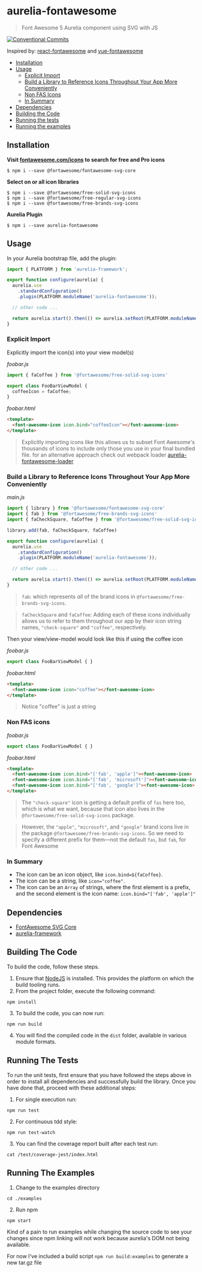 # aurelia-fontawesome
> Font Awesome 5 Aurelia component using SVG with JS

[![Conventional Commits](https://img.shields.io/badge/Conventional%20Commits-1.0.0-yellow.svg)](https://conventionalcommits.org)

Inspired by:
  [react-fontawesome](https://github.com/FortAwesome/react-fontawesome) and
  [vue-fontawesome](https://github.com/FortAwesome/vue-fontawesome)


- [Installation](#installation)
- [Usage](#usage)
  * [Explicit Import](#explicit-import)
  * [Build a Library to Reference Icons Throughout Your App More Conveniently](#build-a-library-to-reference-icons-throughout-your-app-more-conveniently)
  * [Non FAS Icons](#non-fas-icons)
  * [In Summary](#in-summary)
- [Dependencies](#dependencies)
- [Building the Code](#building-the-code)
- [Running the tests](#running-the-tests)
- [Running the examples](#running-the-examples)

## Installation

**Visit [fontawesome.com/icons](https://fontawesome.com/icons) to search for free and Pro icons**
```
$ npm i --save @fortawesome/fontawesome-svg-core
```

**Select on or all icon libraries**
```
$ npm i --save @fortawesome/free-solid-svg-icons
$ npm i --save @fortawesome/free-regular-svg-icons
$ npm i --save @fortawesome/free-brands-svg-icons
```

**Aurelia Plugin**
```
$ npm i --save aurelia-fontawesome
```

## Usage

In your Aurelia bootstrap file, add the plugin:

```javascript
import { PLATFORM } from 'aurelia-framework';

export function configure(aurelia) {
  aurelia.use
    .standardConfiguration()
    .plugin(PLATFORM.moduleName('aurelia-fontawesome'));

  // other code ...

  return aurelia.start().then(() => aurelia.setRoot(PLATFORM.moduleName('app')));
}
```

### Explicit Import
Explicitly import the icon(s) into your view model(s)

_foobar.js_
```javascript
import { faCoffee } from '@fortawesome/free-solid-svg-icons'

export class FooBarViewModel {
  coffeeIcon = faCoffee;
}
```

_foobar.html_
```html
<template>
  <font-awesome-icon icon.bind="coffeeIcon"></font-awesome-icon>
</template>
```

> Explicitly importing icons like this allows us to subset Font Awesome's
> thousands of icons to include only those you use in your final bundled file.
> for an alternative approach check out webpack loader [aurelia-fontawesome-loader](https://github.com/rmja/aurelia-fontawesome-loader)

### Build a Library to Reference Icons Throughout Your App More Conveniently
_main.js_
```javascript
import { library } from '@fortawesome/fontawesome-svg-core'
import { fab } from '@fortawesome/free-brands-svg-icons'
import { faCheckSquare, faCoffee } from '@fortawesome/free-solid-svg-icons'

library.add(fab, faCheckSquare, faCoffee)

export function configure(aurelia) {
  aurelia.use
    .standardConfiguration()
    .plugin(PLATFORM.moduleName('aurelia-fontawesome'));

  // other code ...

  return aurelia.start().then(() => aurelia.setRoot(PLATFORM.moduleName('app')));
}
```

> `fab`: which represents _all_ of the brand icons in `@fortawesome/free-brands-svg-icons`.

> `faCheckSquare` and `faCoffee`: Adding each of these icons individually
>  allows us to refer to them throughout our app by their icon string names,
>  `"check-square"` and `"coffee"`, respectively.

Then your view/view-model would look like this if using the coffee icon

_foobar.js_
```javascript
export class FooBarViewModel { }
```

_foobar.html_
```html
<template>
  <font-awesome-icon icon="coffee"></font-awesome-icon>
</template>
```
> Notice "coffee" is just a string


### Non FAS icons
_foobar.js_
```javascript
export class FooBarViewModel { }
```

_foobar.html_
```html
<template>
  <font-awesome-icon icon.bind="['fab', 'apple']"><font-awesome-icon>
  <font-awesome-icon icon.bind="['fab', 'microsoft']"><font-awesome-icon>
  <font-awesome-icon icon.bind="['fab', 'google']"><font-awesome-icon>
</template>
```
> The `"check-square"` icon is getting a default prefix of `fas` here too, which
> is what we want, because that icon also lives in the
> `@fortawesome/free-solid-svg-icons` package.

> However, the `"apple"`, `"microsoft"`, and `"google"` brand icons live in the
> package `@fortawesome/free-brands-svg-icons`. So we need to specify a
> different prefix for them—not the default `fas`, but `fab`, for Font Awesome


### In Summary
- The icon can be an icon object, like `icon.bind=${faCoffee}`.
- The icon can be a string, like `icon="coffee"`.
- The icon can be an `Array` of strings, where the first element is a prefix,
  and the second element is the icon name: `icon.bind="['fab', 'apple']"`

## Dependencies

* [FontAwesome SVG Core](https://www.npmjs.com/package/@fortawesome/fontawesome-svg-core)
* [aurelia-framework](https://github.com/aurelia/framework)

## Building The Code

To build the code, follow these steps.

1. Ensure that [NodeJS](http://nodejs.org/) is installed. This provides the platform on which the build tooling runs.
2. From the project folder, execute the following command:

  ```shell
  npm install
  ```
3. To build the code, you can now run:

  ```shell
  npm run build
  ```
4. You will find the compiled code in the `dist` folder, available in various module formats.

## Running The Tests

To run the unit tests, first ensure that you have followed the steps above in order to install all dependencies and successfully build the library. Once you have done that, proceed with these additional steps:

1. For single execution run:

  ```shell
  npm run test
  ```
2. For continuous tdd style:

  ```shell
  npm run test-watch
  ```
3. You can find the coverage report built after each test run:

  ```shell
  cat /test/coverage-jest/index.html
  ```

## Running The Examples

1. Change to the examples directory

  ```shell
  cd ./examples
  ```

2. Run npm

  ```shell
  npm start
  ```

Kind of a pain to run examples while changing the source code to see your changes
since npm linking will not work because aurelia's DOM not being available.

For now I've included a build script `npm run build:examples` to generate a new tar.gz file
